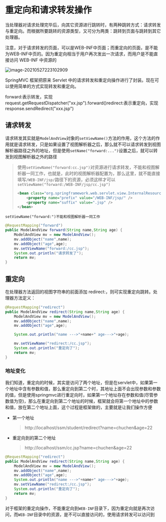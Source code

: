# 重定向和请求转发操作

当处理器对请求处理完毕后，向其它资源进行跳转时，有两种跳转方式：请求转发与重定向。而根据所要跳转的资源类型，又可分为两类：跳转到页面与跳转到其它处理器。

注意，对于请求转发的页面，可以是WEB-INF中页面；而重定向的页面，是不能为WEB-INF中页的。因为重定向相当于用户再次发出一次请求，而用户是不能直接访问 WEB-INF 中资源的

![image-20210527223102909](http://ooszy.cco.vin/img/blog-note/image-20210527223102909.png?x-oss-process=style/pictureProcess1)

SpringMVC 框架把原来 Servlet 中的请求转发和重定向操作进行了封装。现在可以使用简单的方式实现转发和重定向。

forward:表示转发，实现 request.getRequestDispatcher("xx.jsp").forward()redirect:表示重定向，实现 response.sendRedirect("xxx.jsp")



## 请求转发

请求转发其实就是`ModelAndView`对象的`setViewName()`方法的作用，这个方法的作用就是请求转发，只是如果设置了视图解析器之后，那么就不可以请求转发到视图解析器路径之外的地址，但是使用`setName("forward:...")`设置之后，就可以转发到视图解析器之外的路径

> 使用`setViewName("forward:cc.jsp")`对资源进行请求转发，不能和视图解析器一同工作，也就是，此时的视图解析器配置为，那么这里，就不能直接填写`/WEB-INF/jsp/`路径下的资源，必须这样才可以`setViewName("forward:/WEB-INF/jsp/cc.jsp")`
>
> ```xml
> <bean class="org.springframework.web.servlet.view.InternalResourceViewResolver" >
>     <property name="prefix" value="/WEB-INF/jsp/" />
>     <property name="suffix" value=".jsp" />
> </bean>
> ```
>
> 

`setViewName("forward:")不能和视图解析器一同工作`

```java
@RequestMapping("forward")
public ModelAndView forward(String name,String age) {
    ModelAndView mv = new ModelAndView();
    mv.addObject("name",name);
    mv.addObject("age",age);
    mv.setViewName("forward:/cc.jsp");
    System.out.println("请求转发了");
    return mv;
}
```





## 重定向

在处理器方法返回的视图字符串的前面添加 redirect:，则可实现重定向跳转。处理器方法定义：

```java
@RequestMapping("redirect")
public ModelAndView redirect(String name,String age) {
    ModelAndView mv = new ModelAndView();
    mv.addObject("name",name);
    mv.addObject("age",age);

    System.out.println("name --->"+name+" age--->"+age);

    mv.setViewName("redirect:/cc.jsp");
    System.out.println("重定向了");
    return mv;
}
```



### 地址变化

我们知道，重定向的时候，其实是访问了两个地址，但是在servlet中，如果第一个地址中含有参数和值，那么重定向到第二个时，其地址上面不会出现参数和参数的值，但是使用springmvc进行重定向时，如果第一个地址存在参数和值(尽管参数值为空)，那么在重定向到第二个地址的时候，框架就会将第一个地址中的参数和值，放在第二个地址上面，这个过程是框架做的，主要就是让我们操作方便

- 第一个地址

    > http://localhost/ssm/student/redirect?name=chuchen&age=22

- 重定向到的第二个地址

    > http://localhost/ssm/cc.jsp?name=chuchen&age=22

```java
@RequestMapping("redirect")
public ModelAndView redirect(String name,String age) {
    ModelAndView mv = new ModelAndView();
    mv.addObject("name",name);
    mv.addObject("age",age);
    System.out.println("name --->"+name+" age--->"+age);
    mv.setViewName("redirect:/cc.jsp");
    System.out.println("重定向了");
    return mv;
}
```



对于框架的重定向操作，不能重定向到`WEB-INF`目录下，因为重定向就是再次访问，而`WEB-INF`目录中的资源，是不可以直接访问的，使用请求转发可以访问到

